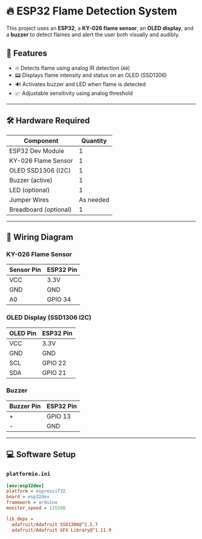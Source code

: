 # 🔥 ESP32 Flame Detection System

This project uses an **ESP32**, a **KY-026 flame sensor**, an **OLED display**, and a **buzzer** to detect flames and alert the user both visually and audibly.

## 🎯 Features

- 🔥 Detects flame using analog IR detection (`A0`)
- 📟 Displays flame intensity and status on an OLED (SSD1306)
- 🔊 Activates buzzer and LED when flame is detected
- 📈 Adjustable sensitivity using analog threshold

---

## 🛠️ Hardware Required

| Component           | Quantity |
|---------------------|----------|
| ESP32 Dev Module    | 1        |
| KY-026 Flame Sensor | 1        |
| OLED SSD1306 (I2C)  | 1        |
| Buzzer (active)     | 1        |
| LED (optional)      | 1        |
| Jumper Wires        | As needed |
| Breadboard (optional) | 1     |

---

## 🔌 Wiring Diagram

### KY-026 Flame Sensor
| Sensor Pin | ESP32 Pin |
|------------|-----------|
| VCC        | 3.3V      |
| GND        | GND       |
| A0         | GPIO 34   |

### OLED Display (SSD1306 I2C)
| OLED Pin | ESP32 Pin |
|----------|-----------|
| VCC      | 3.3V      |
| GND      | GND       |
| SCL      | GPIO 22   |
| SDA      | GPIO 21   |

### Buzzer
| Buzzer Pin | ESP32 Pin |
|------------|-----------|
| +          | GPIO 13   |
| -          | GND       |

---

## 💻 Software Setup

### `platformio.ini`
```ini
[env:esp32dev]
platform = espressif32
board = esp32dev
framework = arduino
monitor_speed = 115200

lib_deps =
  adafruit/Adafruit SSD1306@^2.5.7
  adafruit/Adafruit GFX Library@^1.11.9
